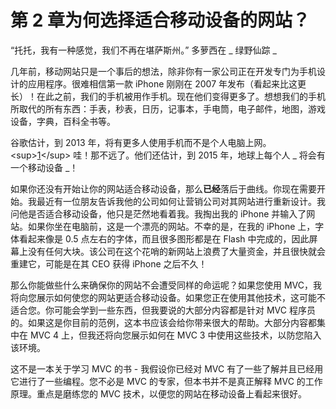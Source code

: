 # 第 2 章为何选择适合移动设备的网站？

“托托，我有一种感觉，我们不再在堪萨斯州。”
多萝西在 _ 绿野仙踪 _

几年前，移动网站只是一个事后的想法，除非你有一家公司正在开发专门为手机设计的应用程序。很难相信第一款 iPhone 刚刚在 2007 年发布（看起来比这更长）！在此之前，我们的手机被用作手机。现在他们变得更多了。想想我们的手机所取代的所有东西：手表，秒表，日历，记事本，手电筒，电子邮件，地图，游戏设备，字典，百科全书等。

谷歌估计，到 2013 年，将有更多人使用手机而不是个人电脑上网。 &lt;sup&gt;[1](../Text/aspn-mobisite-14.html#heading_id_82)&lt;/sup&gt; 哇！那不远了。他们还估计，到 2015 年，地球上每个人 _ 将会有一个移动设备 _！

如果你还没有开始让你的网站适合移动设备，那么**已经**落后于曲线。你现在需要开始。我最近有一位朋友告诉我他的公司如何让营销公司对其网站进行重新设计。我问他是否适合移动设备，他只是茫然地看着我。我掏出我的 iPhone 并输入了网站。如果你坐在电脑前，这是一个漂亮的网站。不幸的是，在我的 iPhone 上，字体看起来像是 0.5 点左右的字体，而且很多图形都是在 Flash 中完成的，因此屏幕上没有任何大块。该公司在这个花哨的新网站上浪费了大量资金，并且很快就会重建它，可能是在其 CEO 获得 iPhone 之后不久！

那么你能做些什么来确保你的网站不会遭受同样的命运呢？如果您使用 MVC，我将向您展示如何使您的网站更适合移动设备。如果您正在使用其他技术，这可能不适合您。你可能会学到一些东西，但我要说的大部分内容都是针对 MVC 程序员的。如果这是你目前的范例，这本书应该会给你带来很大的帮助。大部分内容都集中在 MVC 4 上，但我还将向您展示如何在 MVC 3 中使用这些技术，以防您陷入该环境。

这不是一本关于学习 MVC 的书 - 我假设你已经对 MVC 有了一些了解并且已经用它进行了一些编程。您不必是 MVC 的专家，但本书并不是真正解释 MVC 的工作原理。重点是磨练您的 MVC 技术，以便您的网站在移动设备上看起来很好。